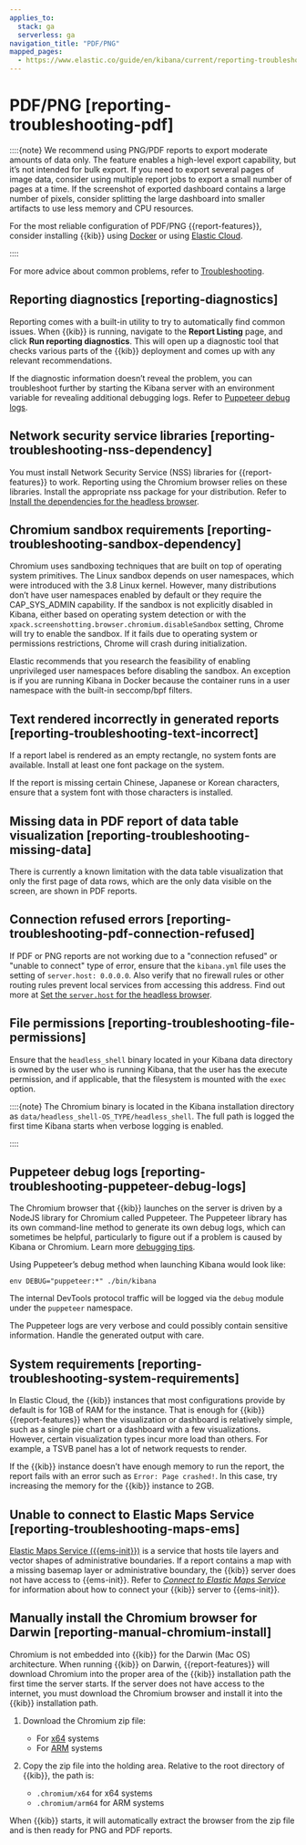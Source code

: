 ```yaml
---
applies_to:
  stack: ga
  serverless: ga
navigation_title: "PDF/PNG"
mapped_pages:
  - https://www.elastic.co/guide/en/kibana/current/reporting-troubleshooting-pdf.html
---
```




# PDF/PNG [reporting-troubleshooting-pdf]


::::{note}
We recommend using PNG/PDF reports to export moderate amounts of data only. The feature enables a high-level export capability, but it’s not intended for bulk export. If you need to export several pages of image data, consider using multiple report jobs to export a small number of pages at a time. If the screenshot of exported dashboard contains a large number of pixels, consider splitting the large dashboard into smaller artifacts to use less memory and CPU resources.

For the most reliable configuration of PDF/PNG {{report-features}}, consider installing {{kib}} using [Docker](../../deploy-manage/deploy/self-managed/install-with-docker.md) or using [Elastic Cloud](https://cloud.elastic.co).

::::


For more advice about common problems, refer to [Troubleshooting](reporting-troubleshooting.md).


## Reporting diagnostics [reporting-diagnostics]

Reporting comes with a built-in utility to try to automatically find common issues. When {{kib}} is running, navigate to the **Report Listing** page, and click **Run reporting diagnostics**. This will open up a diagnostic tool that checks various parts of the {{kib}} deployment and comes up with any relevant recommendations.

If the diagnostic information doesn’t reveal the problem, you can troubleshoot further by starting the Kibana server with an environment variable for revealing additional debugging logs. Refer to [Puppeteer debug logs](#reporting-troubleshooting-puppeteer-debug-logs).


## Network security service libraries [reporting-troubleshooting-nss-dependency]

You must install Network Security Service (NSS) libraries for {{report-features}} to work. Reporting using the Chromium browser relies on these libraries. Install the appropriate nss package for your distribution. Refer to [Install the dependencies for the headless browser](../report-and-share.md#install-reporting-packages).


## Chromium sandbox requirements [reporting-troubleshooting-sandbox-dependency]

Chromium uses sandboxing techniques that are built on top of operating system primitives. The Linux sandbox depends on user namespaces, which were introduced with the 3.8 Linux kernel. However, many distributions don’t have user namespaces enabled by default or they require the CAP_SYS_ADMIN capability. If the sandbox is not explicitly disabled in Kibana, either based on operating system detection or with the `xpack.screenshotting.browser.chromium.disableSandbox` setting, Chrome will try to enable the sandbox. If it fails due to operating system or permissions restrictions, Chrome will crash during initialization.

Elastic recommends that you research the feasibility of enabling unprivileged user namespaces before disabling the sandbox. An exception is if you are running Kibana in Docker because the container runs in a user namespace with the built-in seccomp/bpf filters.


## Text rendered incorrectly in generated reports [reporting-troubleshooting-text-incorrect]

If a report label is rendered as an empty rectangle, no system fonts are available. Install at least one font package on the system.

If the report is missing certain Chinese, Japanese or Korean characters, ensure that a system font with those characters is installed.


## Missing data in PDF report of data table visualization [reporting-troubleshooting-missing-data]

There is currently a known limitation with the data table visualization that only the first page of data rows, which are the only data visible on the screen, are shown in PDF reports.


## Connection refused errors [reporting-troubleshooting-pdf-connection-refused]

If PDF or PNG reports are not working due to a "connection refused" or "unable to connect" type of error, ensure that the `kibana.yml` file uses the setting of `server.host: 0.0.0.0`. Also verify that no firewall rules or other routing rules prevent local services from accessing this address. Find out more at [Set the `server.host` for the headless browser](../report-and-share.md#set-reporting-server-host).


## File permissions [reporting-troubleshooting-file-permissions]

Ensure that the `headless_shell` binary located in your Kibana data directory is owned by the user who is running Kibana, that the user has the execute permission, and if applicable, that the filesystem is mounted with the `exec` option.

::::{note}
The Chromium binary is located in the Kibana installation directory as `data/headless_shell-OS_TYPE/headless_shell`. The full path is logged the first time Kibana starts when verbose logging is enabled.

::::



## Puppeteer debug logs [reporting-troubleshooting-puppeteer-debug-logs]

The Chromium browser that {{kib}} launches on the server is driven by a NodeJS library for Chromium called Puppeteer. The Puppeteer library has its own command-line method to generate its own debug logs, which can sometimes be helpful, particularly to figure out if a problem is caused by Kibana or Chromium. Learn more [debugging tips](https://github.com/GoogleChrome/puppeteer/blob/v1.19.0/README.md#debugging-tips).

Using Puppeteer’s debug method when launching Kibana would look like:

```
env DEBUG="puppeteer:*" ./bin/kibana
```

The internal DevTools protocol traffic will be logged via the `debug` module under the `puppeteer` namespace.

The Puppeteer logs are very verbose and could possibly contain sensitive information. Handle the generated output with care.


## System requirements [reporting-troubleshooting-system-requirements]

In Elastic Cloud, the {{kib}} instances that most configurations provide by default is for 1GB of RAM for the instance. That is enough for {{kib}} {{report-features}} when the visualization or dashboard is relatively simple, such as a single pie chart or a dashboard with a few visualizations. However, certain visualization types incur more load than others. For example, a TSVB panel has a lot of network requests to render.

If the {{kib}} instance doesn’t have enough memory to run the report, the report fails with an error such as `Error: Page crashed!`. In this case, try increasing the memory for the {{kib}} instance to 2GB.


## Unable to connect to Elastic Maps Service [reporting-troubleshooting-maps-ems]

[Elastic Maps Service ({{ems-init}})](https://www.elastic.co/elastic-maps-service) is a service that hosts tile layers and vector shapes of administrative boundaries. If a report contains a map with a missing basemap layer or administrative boundary, the {{kib}} server does not have access to {{ems-init}}. Refer to [*Connect to Elastic Maps Service*](../visualize/maps/maps-connect-to-ems.md) for information about how to connect your {{kib}} server to {{ems-init}}.


## Manually install the Chromium browser for Darwin [reporting-manual-chromium-install]

Chromium is not embedded into {{kib}} for the Darwin (Mac OS) architecture. When running {{kib}} on Darwin, {{report-features}} will download Chromium into the proper area of the {{kib}} installation path the first time the server starts. If the server does not have access to the internet, you must download the Chromium browser and install it into the {{kib}} installation path.

1. Download the Chromium zip file:

    * For [x64](https://commondatastorage.googleapis.com/chromium-browser-snapshots/Mac/901912/chrome-mac.zip) systems
    * For [ARM](https://commondatastorage.googleapis.com/chromium-browser-snapshots/Mac_Arm/901913/chrome-mac.zip) systems

2. Copy the zip file into the holding area. Relative to the root directory of {{kib}}, the path is:

    * `.chromium/x64` for x64 systems
    * `.chromium/arm64` for ARM systems


When {{kib}} starts, it will automatically extract the browser from the zip file and is then ready for PNG and PDF reports.

